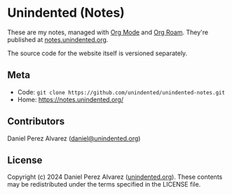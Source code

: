 # Unindented (Notes)

These are my notes, managed with [Org Mode](https://orgmode.org/) and [Org Roam](https://www.orgroam.com/). They're published at [notes.unindented.org](https://notes.unindented.org/).

The source code for the website itself is versioned separately.

## Meta

- Code: `git clone https://github.com/unindented/unindented-notes.git`
- Home: <https://notes.unindented.org/>

## Contributors

Daniel Perez Alvarez ([daniel@unindented.org](mailto:daniel@unindented.org))

## License

Copyright (c) 2024 Daniel Perez Alvarez ([unindented.org](https://www.unindented.org/)). These contents may be redistributed under the terms specified in the LICENSE file.
